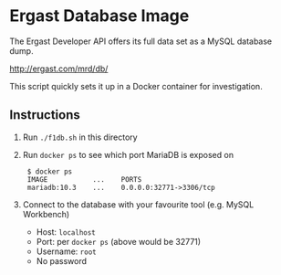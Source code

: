 Ergast Database Image
=====================

The Ergast Developer API offers its full data set as a MySQL database dump.

http://ergast.com/mrd/db/

This script quickly sets it up in a Docker container for investigation.

Instructions
------------

1. Run `./f1db.sh` in this directory

2. Run `docker ps` to see which port MariaDB is exposed on

        $ docker ps
        IMAGE           ...    PORTS
        mariadb:10.3    ...    0.0.0.0:32771->3306/tcp

3. Connect to the database with your favourite tool (e.g. MySQL Workbench)
    * Host: `localhost`
    * Port: per `docker ps` (above would be 32771)
    * Username: `root`
    * No password